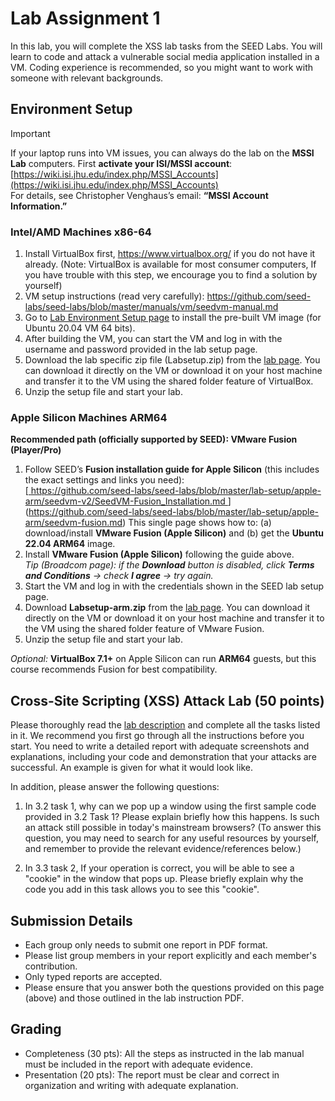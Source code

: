 # Lab Assignment 1

In this lab, you will complete the XSS lab tasks from the SEED Labs. You will learn to code and attack a vulnerable social media application installed in a VM. Coding experience is recommended, so you might want to work with someone with relevant backgrounds.

## Environment Setup

> [!IMPORTANT]
> If your laptop runs into VM issues, you can always do the lab on the **MSSI Lab** computers. 
> First **activate your ISI/MSSI account**: [https://wiki.isi.jhu.edu/index.php/MSSI_Accounts](https://wiki.isi.jhu.edu/index.php/MSSI_Accounts)  
> For details, see Christopher Venghaus’s email: **“MSSI Account Information.”**


### Intel/AMD Machines x86-64

1. Install VirtualBox first, https://www.virtualbox.org/ if you do not have it already. (Note: VirtualBox is available for most consumer computers, If you have trouble with this step, we encourage you to find a solution by yourself)
2. VM setup instructions (read very carefully): https://github.com/seed-labs/seed-labs/blob/master/manuals/vm/seedvm-manual.md
3. Go to [Lab Environment Setup page](https://seedsecuritylabs.org/labsetup.html) to install the pre-built VM image (for Ubuntu 20.04 VM 64 bits).
4. After building the VM, you can start the VM and log in with the username and password provided in the lab setup page.
5. Download the lab specific zip file (Labsetup.zip) from the [lab page](https://seedsecuritylabs.org/Labs_20.04/Web/Web_XSS_Elgg/). You can download it directly on the VM or download it on your host machine and transfer it to the VM using the shared folder feature of VirtualBox.
6. Unzip the setup file and start your lab.

### Apple Silicon Machines ARM64

**Recommended path (officially supported by SEED): VMware Fusion (Player/Pro)**
1. Follow SEED’s **Fusion installation guide for Apple Silicon** (this includes the exact settings and links you need):  
[[   <https://github.com/seed-labs/seed-labs/blob/master/lab-setup/apple-arm/seedvm-v2/SeedVM-Fusion_Installation.md>  ](https://github.com/seed-labs/seed-labs/blob/master/lab-setup/apple-arm/seedvm-fusion.md)](https://github.com/seed-labs/seed-labs/blob/master/lab-setup/apple-arm/seedvm-fusion.md)
   This single page shows how to: (a) download/install **VMware Fusion (Apple Silicon)** and (b) get the **Ubuntu 22.04 ARM64** image.
2. Install **VMware Fusion (Apple Silicon)** following the guide above.  
*Tip (Broadcom page): if the **Download** button is disabled, click **Terms and Conditions** → check **I agree** → try again.*
3. Start the VM and log in with the credentials shown in the SEED lab setup page.  
4. Download **Labsetup-arm.zip** from the [lab page](https://seedsecuritylabs.org/Labs_20.04/Web/Web_XSS_Elgg/). You can download it directly on the VM or download it on your host machine and transfer it to the VM using the shared folder feature of VMware Fusion.
5. Unzip the setup file and start your lab.

*Optional:* **VirtualBox 7.1+** on Apple Silicon can run **ARM64** guests, but this course recommends Fusion for best compatibility.

## Cross-Site Scripting (XSS) Attack Lab (50 points)

Please thoroughly read the [lab description](https://seedsecuritylabs.org/Labs_20.04/Files/Web_XSS_Elgg/Web_XSS_Elgg.pdf) and complete all the tasks listed in it. We recommend you first go through all the instructions before you start. You need to write a detailed report with adequate screenshots and explanations, including your code and demonstration that your attacks are successful. An example is given for what it would look like.

In addition, please answer the following questions:

1. In 3.2 task 1, why can we pop up a window using the first sample code provided in 3.2 Task 1? Please explain briefly how this happens. Is such an attack still possible in today's mainstream browsers? (To answer this question, you may need to search for any useful resources by yourself, and remember to provide the relevant evidence/references below.)

2. In 3.3 task 2, If your operation is correct, you will be able to see a "cookie" in the window that pops up. Please briefly explain why the code you add in this task allows you to see this "cookie".

## Submission Details

- Each group only needs to submit one report in PDF format.
- Please list group members in your report explicitly and each member's contribution.
- Only typed reports are accepted.
- Please ensure that you answer both the questions provided on this page (above) and those outlined in the lab instruction PDF.

## Grading

- Completeness (30 pts): All the steps as instructed in the lab manual must be included in the report with adequate evidence.
- Presentation (20 pts): The report must be clear and correct in organization and writing with adequate explanation.
